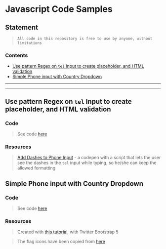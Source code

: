 # Javascript Code Samples

## Statement

> `All code in this repository is free to use by anyone, without limitations`

### Contents
- [Use pattern Regex on `tel` Input to create placeholder, and HTML validation](https://github.com/iurianu/js-code-pieces#use-pattern-regex-on-tel-input-to-create-placeholder-and-html-validation)
- [Simple Phone input with Country Dropdown](https://github.com/iurianu/js-code-pieces#simple-phone-input-with-country-dropdown)

---------
---------

## Use pattern Regex on `tel` Input to create placeholder, and HTML validation 

### Code

> See code [here](https://github.com/iurianu/js-code-pieces/blob/main/Code/pattern-regex-on-tel-input.html)

### Resources

> [Add Dashes to Phone Input](https://codepen.io/alphaborel/pen/GxVGpR?fbclid=IwAR2dAI5Go2E_w-9MkEASVSs_nTl2osPRmU9IoCeh6IQdKAIqneMXhvR8hOs) - a codepen with a script that lets the user see the dashes in the `tel` input while typing, so he/she can keep the allowed formatting

## Simple Phone input with Country Dropdown

### Code

> See code [here](https://github.com/iurianu/js-code-pieces/blob/main/Code/phone-input-with-dropdown.html)

### Resources

> Created with [this tutorial](https://www.youtube.com/watch?v=hSc-B54iVVo), with Twitter Bootstrap 5

> The flag icons have been copied from [here](https://www.quackit.com/character_sets/emoji/emoji_v3.0/unicode_emoji_v3.0_characters_flags.cfm)


